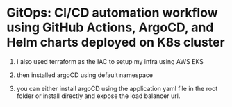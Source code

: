 # GitOps: CI/CD automation workflow using GitHub Actions, ArgoCD, and Helm charts deployed on K8s cluster


1. i also used terraform as the IAC to setup my infra using AWS EKS
2. then installed argoCD using default namespace

3. you can either install argoCD using the application yaml file in the root folder or install directly and expose the load balancer url.
